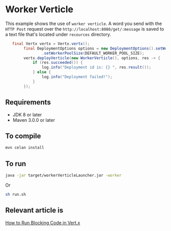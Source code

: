 # Worker Verticle

This example shows the use of `worker verticle`. A word you send with the `HTTP Post` request over the `http://localhost:8080/get/:message` is saved to a text file that's located under `recources` directory.
                                                 
```java
   final Vertx vertx = Vertx.vertx();
        final DeploymentOptions options = new DeploymentOptions().setWorker(true)
                .setWorkerPoolSize(DEFAULT_WORKER_POOL_SIZE);
        vertx.deployVerticle(new WorkerVerticle(), options, res -> {
            if (res.succeeded()) {
                log.info("Deployment id is: {} ", res.result());
            } else {
                log.info("Deployment failed!");
            }
        });
```

## Requirements
* JDK 8 or later
* Maven 3.0.0 or later

## To compile
```bash
mvn celan install
```

## To run
```bash
java -jar target/workerVerticleLauncher.jar -worker
```

Or

```bash
sh run.sh
```

## Relevant article is
[How to Run Blocking Code in Vert.x](https://medium.com/@hakdogan/how-to-run-blocking-code-in-vert-x-174dad7e0f94)